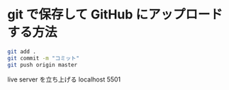 # git で保存して GitHub にアップロードする方法

```bash
git add .
git commit -m "コミット"
git push origin master
```

live server を立ち上げる
localhost 5501
